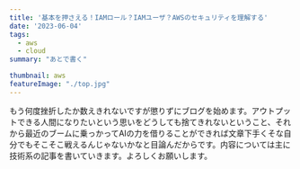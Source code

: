 ```yaml
---
title: '基本を押さえる！IAMロール？IAMユーザ？AWSのセキュリティを理解する'
date: '2023-06-04'
tags:
  - aws
  - cloud
summary: "あとで書く"

thumbnail: aws
featureImage: "./top.jpg"
---
```


もう何度挫折したか数えきれないですが懲りずにブログを始めます。アウトプットできる人間になりたいという思いをどうしても捨てきれないということ、それから最近のブームに乗っかってAIの力を借りることができれば文章下手くそな自分でもそこそこ戦えるんじゃないかなと目論んだからです。内容については主に技術系の記事を書いていきます。よろしくお願いします。

